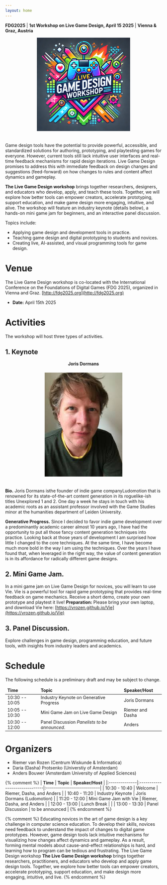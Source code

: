 ```yaml
---
layout: home
---
```


<style>
td, th, table {
   border: none!important;
}
</style>
**FDG2025** | **1st Workshop on Live Game Design, April 15 2025** | **Vienna & Graz, Austria**

<div style="text-align: center; padding-bottom:20px;">
<img src="/assets/logo_colors.webp" style="width: 300px;">
</div>

Game design tools have the potential to provide powerful, accessible, and standardized solutions for authoring, prototyping, and playtesting games for everyone. However, current tools still lack intuitive user interfaces and real-time feedback mechanisms for rapid design iterations. Live Game Design promises to address this with immediate feedback on design changes and suggestions (feed-forward) on how changes to rules and content affect dynamics and gameplay. 

**The Live Game Design workshop** brings together researchers, designers, and educators who develop, apply, and teach these tools. Together, we will explore how better tools can empower creators, accelerate prototyping, support education, and make game design more engaging, intuitive, and alive. The workshop will feature an industry keynote (details below), a hands-on mini game jam for beginners, and an interactive panel discussion.

Topics include:
* Applying game design and development tools in practice.
* Teaching game design and digital prototyping to students and novices.
* Creating live, AI-assisted, and visual programming tools for game design.

# Venue
The Live Game Design workshop is co-located with the International Conference on the Foundations of Digital Games (FDG 2025), organized in Vienna and Graz. [http://fdg2025.org](http://fdg2025.org)
* **Date:** April 15th 2025

# Activities
The workshop will host three types of activities.

## 1. **Keynote**

<div style="text-align: center; padding-bottom:20px;">
<b>Joris Dormans</b>
</div>
<div style="text-align: center; padding-bottom:20px;">
<img src="/assets/Joris_Dormans.jpg" style="width: 250px;">
</div>

**Bio.** Joris Dormans isthe founder of indie game companyLudomotion that is renowned for its state-of-the-art content generation in its roguelike-ish titles Unexplored 1 and 2. One day a week he stays in touch with his academic roots as an assistant professor involved with the Game Studies minor at the humanities department of Leiden University. 

**Generative Progress.** Since I decided to favor indie game development over a predominantly academic career almost 10 years ago, I have had the opportunity to put all those fancy content generation techniques into practice. Looking back at those years of development I am surprised how little I changed to the core techniques. At the same time, I have become much more bold in the way I am using the techniques. Over the years I have found that, when leveraged in the right way, the value of content generation is in its affordance for radically different game designs.   

## 2. **Mini Game Jam.**
In a mini game jam on Live Game Design for novices, 
you will learn to use Vie.
Vie is a powerful tool for rapid game prototyping
that provides real-time feedback on game mechanics.
Receive a short demo, create your own prototype and playtest it live!
**Preparation:** Please bring your own laptop, and download Vie here:
[https://vrozen.github.io/Vie](https://vrozen.github.io/Vie)

## 3. **Panel Discussion.**
Explore challenges in game design, programming education, and future tools, 
with insights from industry leaders and academics.

# Schedule
The following schedule is a preliminary draft and may be subject to change.

| **Time**       | **Topic**                                      | **Speaker/Host** |
|:---------------|:-----------------------------------------------|:-----------------|
| 10:30 -- 10:05 | Industry Keynote on Generative Progress        | Joris Dormans    |
| 10:05 -- 10:30 | Mini Game Jam on Live Game Design              | Riemer and Dasha |
| 10:30 -- 12:00 | Panel Discussion *Panelists to be announced*.  | Anders           |

# Organizers
* Riemer van Rozen (Centrum Wiskunde & Informatica)
* Daria (Dasha) Protsenko (Universtiy of Amsterdam)
* Anders Bouwer (Amsterdam University of Applied Sciences)



{% comment %} 
| **Time**      | **Topic**                     | **Speaker/Host**           |
|:--------------|:------------------------------|:---------------------------|
| 10:30 - 10:40 | Welcome                       | Riemer, Dasha, and Anders  |
| 10:40 - 11:20 | Industry Keynote              | Joris Dormans (Ludomotion) |
| 11:20 - 12:00 | Mini Game Jam with Vie        | Riemer, Dasha, and Anders  |
| 12:00 - 13:00 | Lunch Break                   |                            |
| 13:00 - 13:30 | Panel Discussion              | to be announced            |
{% endcomment %}



{% comment %} 
Educating novices in the art of game design is a key challenge in computer science education. To develop their skills, novices need feedback to understand the impact of changes to digital game prototypes. However, game design tools lack intuitive mechanisms for visualizing how changes affect dynamics and gameplay. As a result, forming mental models about cause-and-effect relationships is hard, and learning how to program can be tedious and frustrating. The Live Game Design workshop 
**The Live Game Design workshop** brings together researchers, practitioners, and educators who develop and apply game design tools. Together, we explore how better tools can empower creators, accelerate prototyping, support education, and make design more engaging, intuitive, and live.
{% endcomment %}